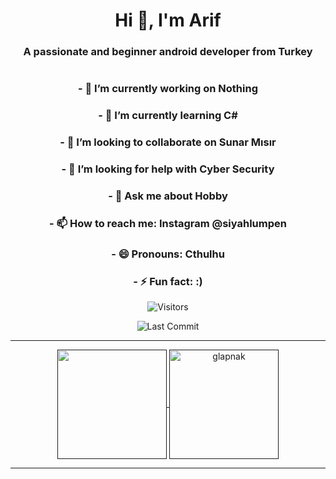 <h1 align="center">Hi 👋, I'm Arif</h1>
<h3 align="center">A passionate and beginner android developer from Turkey</h3>
<h1 align="center"></h1>



<h3 align="center">- 🔭 I’m currently working on Nothing</h3>
<h3 align="center">- 🌱 I’m currently learning C#</h3>
<h3 align="center">- 👯 I’m looking to collaborate on Sunar Mısır</h3>
<h3 align="center">- 🤔 I’m looking for help with Cyber Security</h3>
<h3 align="center">- 💬 Ask me about Hobby</h3>
<h3 align="center">- 📫 How to reach me: Instagram @siyahlumpen</h3>
<h3 align="center">- 😄 Pronouns: Cthulhu </h3>
<h3 align="center">- ⚡ Fun fact: :) </h3>

<p align="center"> <img alt="Visitors" src="https://komarev.com/ghpvc/?username=glapnak&style=flat&labelColor=black&logo=github&label=Profile+Views&color=25383C"/> </p>
<p align="center"> <img alt="Last Commit" src="https://img.shields.io/github/last-commit/glapnak/glapnak?logo=markdown&label=Last+Update&color=25383C&style=dark"> </p>

<hr>

<p align=center>
  <a href="" title="">
    <img height=175 align="center" src="https://github-readme-stats.vercel.app/api?username=glapnak&show_icons=true&theme=dark">
  </a>
  <a href="">
  <img height=175 align="center" src="https://github-readme-stats.vercel.app/api/top-langs/?username=glapnak&theme=dark" alt="glapnak" />
  </a>
</p>

<hr>
